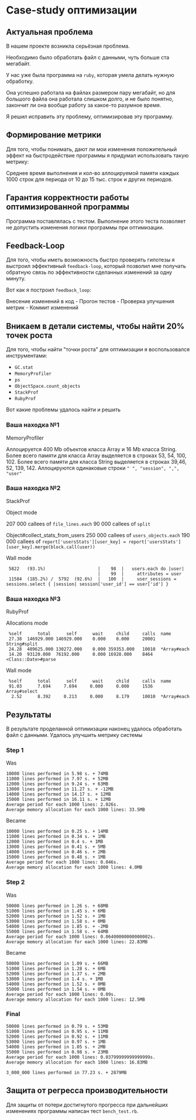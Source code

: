 # Case-study оптимизации

## Актуальная проблема
В нашем проекте возникла серьёзная проблема.

Необходимо было обработать файл с данными, чуть больше ста мегабайт.

У нас уже была программа на `ruby`, которая умела делать нужную обработку.

Она успешно работала на файлах размером пару мегабайт, но для большого файла она работала слишком долго, и не было понятно, закончит ли она вообще работу за какое-то разумное время.

Я решил исправить эту проблему, оптимизировав эту программу.

## Формирование метрики
Для того, чтобы понимать, дают ли мои изменения положительный эффект на быстродействие программы я придумал использовать такую метрику:

Среднее время выполнения и кол-во аллоцируемой памяти каждых 1000 строк для периода от 10 до 15 тыс. строк и других периодов.

## Гарантия корректности работы оптимизированной программы
Программа поставлялась с тестом. Выполнение этого теста позволяет не допустить изменения логики программы при оптимизации.

## Feedback-Loop
Для того, чтобы иметь возможность быстро проверять гипотезы я выстроил эффективный `feedback-loop`, который позволил мне получать обратную связь по эффективности сделанных изменений за одну минуту.

Вот как я построил `feedback_loop`:

Внесение изменений в код - Прогон тестов - Проверка улучшения метрик - Коммит изменений

## Вникаем в детали системы, чтобы найти 20% точек роста
Для того, чтобы найти "точки роста" для оптимизации я воспользовался инструментами:

* `GC.stat`
* `MemoryProfiler`
* `ps`
* `ObjectSpace.count_objects`
* `StackProf`
* `RubyProf`

Вот какие проблемы удалось найти и решить

### Ваша находка №1
MemoryProfiler

Аллоцируется 400 Mb объектов класса Array и 16 Mb класса String.
Более всего памяти для класса Array выделяется в строках 53, 54, 100, 102.
Более всего памяти для класса String выделяется в строках 39,46, 52, 139, 142.
Аллоцируются одинаковые строки `" ", "session", ",", "user"`

### Ваша находка №2
StackProf

Object mode

207 000 callees of `file_lines.each`
90 000 callees of `split`

Object#collect_stats_from_users
250 000 callees of `users_objects.each`
190 000 callees of `report['usersStats'][user_key] = report['usersStats'][user_key].merge(block.call(user))`

Wall mode
```
 5822   (93.1%)                    |    98  |   users.each do |user|
                                   |    99  |     attributes = user
 11584  (185.2%) /  5792  (92.6%)  |   100  |     user_sessions = sessions.select { |session| session['user_id'] == user['id'] }
 ```



### Ваша находка №3
RubyProf

Allocations mode
```
 %self      total      self      wait     child     calls  name
 27.38  146929.000 146929.000    0.000    0.000     20001  String#split
 24.28  489625.000 130272.000    0.000 359353.000   10010  *Array#each
 14.20  93120.000  76192.000     0.000 16928.000    8464   <Class::Date>#parse
 ```

Wall mode
```
 %self      total      self      wait     child     calls  name
 91.03      7.694     7.694     0.000     0.000     1536   Array#select
  2.52      8.392     0.213     0.000     8.179     10010  *Array#each
```


## Результаты
В результате проделанной оптимизации наконец удалось обработать файл с данными.
Удалось улучшить метрику системы

### Step 1
Was
```
10000 lines performed in 5.98 s. + 74MB
11000 lines performed in 7.97 s. + 52MB
12000 lines performed in 9.24 s. + 63MB
13000 lines performed in 11.27 s. + -12MB
14000 lines performed in 14.17 s. + 12MB
15000 lines performed in 16.11 s. + 12MB
Average period for each 1000 lines: 2.026s.
Average memory allocation for each 1000 lines: 33.5MB
```

Became
```
10000 lines performed in 0.25 s. + 14MB
11000 lines performed in 0.34 s. + 1MB
12000 lines performed in 0.4 s. + 1MB
13000 lines performed in 0.41 s. + 5MB
14000 lines performed in 0.46 s. + 2MB
15000 lines performed in 0.48 s. + 1MB
Average period for each 1000 lines: 0.046s.
Average memory allocation for each 1000 lines: 4.0MB
```

### Step 2
Was
```
50000 lines performed in 1.26 s. + 68MB
51000 lines performed in 1.45 s. + 6MB
52000 lines performed in 1.52 s. + 1MB
53000 lines performed in 1.58 s. + 0MB
54000 lines performed in 1.85 s. + -2MB
55000 lines performed in 1.58 s. + 64MB
Average period for each 1000 lines: 0.06400000000000002s.
Average memory allocation for each 1000 lines: 22.83MB
```

Became
```
50000 lines performed in 1.09 s. + 66MB
51000 lines performed in 1.28 s. + 6MB
52000 lines performed in 1.37 s. + 2MB
53000 lines performed in 1.4 s. + 1MB
54000 lines performed in 1.52 s. + 0MB
55000 lines performed in 1.54 s. + 0MB
Average period for each 1000 lines: 0.09s.
Average memory allocation for each 1000 lines: 12.5MB
```

### Final

```
50000 lines performed in 0.79 s. + 53MB
51000 lines performed in 0.95 s. + 11MB
52000 lines performed in 0.92 s. + 11MB
53000 lines performed in 0.97 s. + 1MB
54000 lines performed in 1.05 s. + 2MB
55000 lines performed in 0.98 s. + 23MB
Average period for each 1000 lines: 0.03799999999999999s.
Average memory allocation for each 1000 lines: 16.83MB
```

```
3_000_000 lines performed in 77.23 s. + 2879MB
```

## Защита от регресса производительности
Для защиты от потери достигнутого прогресса при дальнейших изменениях программы
написан тест `bench_test.rb`.
